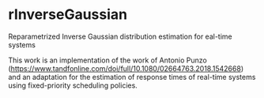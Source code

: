 # rInverseGaussian

Reparametrized Inverse Gaussian distribution estimation for eal-time systems

This work is an implementation of the work of Antonio Punzo (https://www.tandfonline.com/doi/full/10.1080/02664763.2018.1542668) and an adaptation for the estimation of response times of real-time systems using fixed-priority scheduling policies.